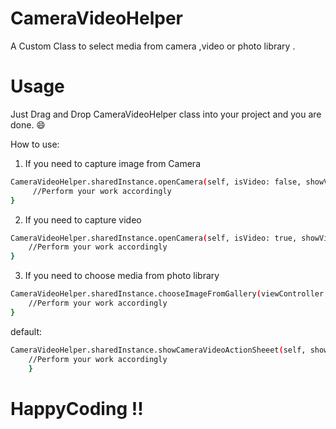 # CameraVideoHelper
A Custom Class to select media from camera ,video  or photo library .

# Usage
Just Drag and Drop CameraVideoHelper class into your project and you are done. 😄

How to use:

1.  If you need to capture image from Camera 
 ```bash
 CameraVideoHelper.sharedInstance.openCamera(self, isVideo: false, showVideoOption: true) { (aImg, videoUrl, selectedType)  in
      //Perform your work accordingly
 } 
 ```
2. If you need to capture video
  ```bash
  CameraVideoHelper.sharedInstance.openCamera(self, isVideo: true, showVideoOption: true) { (aImg, videoUrl, selectedType) in
      //Perform your work accordingly
  }
  ```
3. If you need to choose media from photo library
  ```bash
  CameraVideoHelper.sharedInstance.chooseImageFromGallery(viewController: self) { (aImg, videoUrl, selectedType) in
      //Perform your work accordingly
  }
  ```
default:
```bash
CameraVideoHelper.sharedInstance.showCameraVideoActionSheeet(self, showVideo: true) { (aImg, videoUrl, selectedType) in
    //Perform your work accordingly
    }
 ```
# HappyCoding !!
